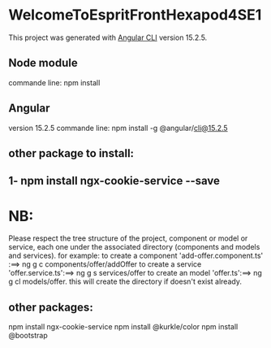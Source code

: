 # WelcomeToEspritFrontHexapod4SE1

This project was generated with [Angular CLI](https://github.com/angular/angular-cli) version 15.2.5.
## Node module
commande line: npm install
## Angular
version 15.2.5
commande line: npm install -g @angular/cli@15.2.5

## other package to install:
1-
npm install ngx-cookie-service --save
-------------------------------------------------
# NB:
Please respect the tree structure of the project, component or model or service, each one under the associated directory (components and models and services).
for example:
to create a component 'add-offer.component.ts' :==>    ng g c components/offer/addOffer
to create a service 'offer.service.ts':==>     ng g s services/offer
to create an model  'offer.ts':==>    ng g cl models/offer.
this will create the directory if doesn't exist already.


## other packages:
npm install ngx-cookie-service
npm install @kurkle/color
npm install @bootstrap